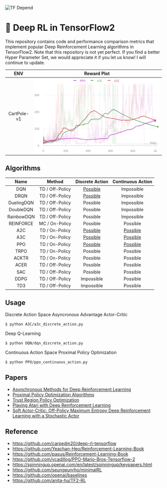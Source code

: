 ![TF Depend](https://img.shields.io/badge/TensorFlow-2.1-orange)
# 🐋 Deep RL in TensorFlow2

This repository contains code and performance comparison metrics that implement popular Deep Reinforcement Learning algorithms in TensorFlow2. Note that this repository is not yet perfect. If you find a better Hyper Parameter Set, we would appreciate it if you let us know! I will continue to update.

|     ENV     |                  Reward Plot                   |
| :---------: | :--------------------------------------------: |
| CartPole-v1 | ![discrete](./assets/discrete_reward_plot.png) |

## Algorithms

|    Name    |     Method      |              Discrete Action               |              Continuous Action              |
| :--------: | :-------------: | :----------------------------------------: | :-----------------------------------------: |
|    DQN     | TD / Off-Policy |  [Possible](./DQN/dqn_discrete_action.py)  |                 Impossible                  |
|    DRQN    | TD / Off-Policy | [Possible](./DRQN/drqn_discrete_action.py) |                 Impossible                  |
| DuelingDQN | TD / Off-Policy |                  Possible                  |                 Impossible                  |
| DoubleDQN  | TD / Off-Policy |                  Possible                  |                 Impossible                  |
| RainbowDQN | TD / Off-Policy |                  Possible                  |                 Impossible                  |
| REINFORCE  | MC / On-Policy  |                  Possible                  |                  Possible                   |
|    A2C     | TD / On-Policy  |  [Possible](./A2C/a2c_discrete_action.py)  | [Possible](./A2C/a2c_continuous_action.py)  |
|    A3C     | TD / On-Policy  |  [Possible](./A3C/a3c_discrete_action.py)  | [Possible](./A3C/a3c_continuous_action.py)  |
|    PPO     | TD / On-Policy  |  [Possible](./PPO/ppo_discrete_action.py)  | [Possible](./PPO/ppo_continuouts_action.py) |
|    TRPO    | TD / On-Policy  |                  Possible                  |                  Possible                   |
|   ACKTR    | TD / On-Policy  |                  Possible                  |                  Possible                   |
|    ACER    | TD / Off-Policy |                  Possible                  |                  Possible                   |
|    SAC     | TD / Off-Policy |                  Possible                  |                  Possible                   |
|    DDPG    | TD / Off-Policy |                 Impossible                 |                  Possible                   |
|    TD3     | TD / Off-Policy |                 Impossible                 |                  Possible                   |

## Usage

Discrete Action Space Asyncronous Advantage Actor-Critic

```
$ python A3C/a3c_discrete_action.py
```

Deep Q-Learning

```
$ python DQN/dqn_discrete_action.py
```

Continuous Action Space Proximal Policy Optimization

```
$ python PPO/ppo_continuous_action.py
```

## Papers

- [Asynchronous Methods for Deep Reinforcement Learning](https://arxiv.org/abs/1602.01783)
- [Proximal Policy Optimization Algorithms](https://arxiv.org/abs/1707.06347)
- [Trust Region Policy Optimization](https://arxiv.org/abs/1502.05477)
- [Playing Atari with Deep Reinforcement Learning](https://arxiv.org/abs/1312.5602)
- [Soft Actor-Critic: Off-Policy Maximum Entropy Deep Reinforcement Learning with a Stochastic Actor](https://arxiv.org/abs/1801.01290)

## Reference

- https://github.com/carpedm20/deep-rl-tensorflow
- https://github.com/Yeachan-Heo/Reinforcement-Learning-Book
- https://github.com/pasus/Reinforcement-Learning-Book
- https://github.com/vcadillog/PPO-Mario-Bros-Tensorflow-2
- https://spinningup.openai.com/en/latest/spinningup/keypapers.html
- https://github.com/seungeunrho/minimalRL
- https://github.com/openai/baselines
- https://github.com/anita-hu/TF2-RL
